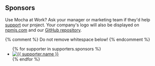 ## Sponsors

Use Mocha at Work? Ask your manager or marketing team if they'd help [support](https://opencollective.com/mochajs#support) our project. Your company's logo will also be displayed on [npmjs.com](http://npmjs.com/package/mocha) and our [GitHub repository](https://github.com/mochajs/mocha#sponsors).

{% comment %}
Do not remove whitespace below!
{% endcomment %}

<ul class="image-list" id="sponsors">
{% for supporter in supporters.sponsors %}<li><a href="{{ supporter.website }}" target="_blank" rel="noopener" title="{{ supporter.name }}"><img src="{{ supporter.avatar }}" alt="{{ supporter.name }}" /></a></li>{% endfor %}
</ul>
